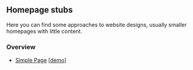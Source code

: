 ## Homepage stubs ##

Here you can find some approaches to website designs, usually smaller homepages with little content.

### Overview ###

 - [Simple Page](/simplepage) [[demo](http://newtork.de/simplepage/)]
